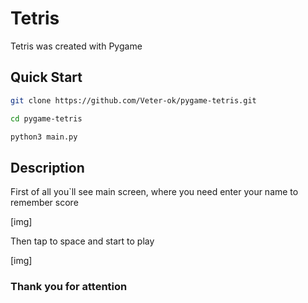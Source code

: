 # Tetris

Tetris was created with Pygame

## Quick Start

```bash
git clone https://github.com/Veter-ok/pygame-tetris.git
```

``` bash
cd pygame-tetris
```

```bash
python3 main.py
```

## Description

First of all you`ll see main screen, where you need enter your name to remember score

[img]

Then tap to space and start to play

[img]

### Thank you for attention